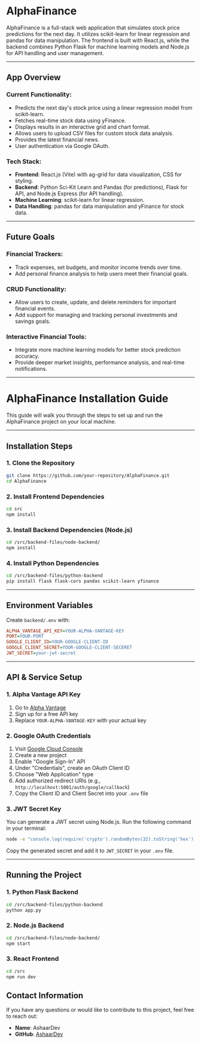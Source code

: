 # AlphaFinance

AlphaFinance is a full-stack web application that simulates stock price predictions for the next day. It utilizes scikit-learn for linear regression and pandas for data manipulation. The frontend is built with React.js, while the backend combines Python Flask for machine learning models and Node.js for API handling and user management.

---

## App Overview

### Current Functionality:
- Predicts the next day's stock price using a linear regression model from scikit-learn.
- Fetches real-time stock data using yFinance.
- Displays results in an interactive grid and chart format.
- Allows users to upload CSV files for custom stock data analysis.
- Provides the latest financial news.
- User authentication via Google OAuth.

### Tech Stack:
- **Frontend**: React.js (Vite) with ag-grid for data visualization, CSS for styling.
- **Backend**: Python Sci-Kit Learn and Pandas (for predictions), Flask for API, and Node.js Express (for API handling).
- **Machine Learning**: scikit-learn for linear regression.
- **Data Handling**: pandas for data manipulation and yFinance for stock data.

---

## Future Goals

### Financial Trackers:
- Track expenses, set budgets, and monitor income trends over time.
- Add personal finance analysis to help users meet their financial goals.

### CRUD Functionality:
- Allow users to create, update, and delete reminders for important financial events.
- Add support for managing and tracking personal investments and savings goals.

### Interactive Financial Tools:
- Integrate more machine learning models for better stock prediction accuracy.
- Provide deeper market insights, performance analysis, and real-time notifications.

---

# AlphaFinance Installation Guide

This guide will walk you through the steps to set up and run the AlphaFinance project on your local machine.

---

## Installation Steps

### 1. Clone the Repository
```bash
git clone https://github.com/your-repository/AlphaFinance.git
cd AlphaFinance
```

### 2. Install Frontend Dependencies
```bash
cd src
npm install
```

### 3. Install Backend Dependencies (Node.js)
```bash
cd /src/backend-files/node-backend/
npm install
```

### 4. Install Python Dependencies
```bash
cd /src/backend-files/python-backend
pip install flask flask-cors pandas scikit-learn yfinance
```

---

## Environment Variables
Create `backend/.env` with:
```ini
ALPHA_VANTAGE_API_KEY=YOUR-ALPHA-VANTAGE-KEY
PORT=YOUR-PORT
GOOGLE_CLIENT_ID=YOUR-GOOGLE-CLIENT-ID
GOOGLE_CLIENT_SECRET=YOUR-GOOGLE-CLIENT-SECERET
JWT_SECRET=your-jwt-secret
```

---

## API & Service Setup

### 1. Alpha Vantage API Key
1. Go to [Alpha Vantage](https://www.alphavantage.co/support/#api-key)
2. Sign up for a free API key
3. Replace `YOUR-ALPHA-VANTAGE-KEY` with your actual key

### 2. Google OAuth Credentials
1. Visit [Google Cloud Console](https://console.cloud.google.com/)
2. Create a new project
3. Enable "Google Sign-In" API
4. Under "Credentials", create an OAuth Client ID
5. Choose "Web Application" type
6. Add authorized redirect URIs (e.g., `http://localhost:5001/auth/google/callback`)
7. Copy the Client ID and Client Secret into your `.env` file

### 3. JWT Secret Key
You can generate a JWT secret using Node.js. Run the following command in your terminal:
```bash
node -e "console.log(require('crypto').randomBytes(32).toString('hex'))"
```
Copy the generated secret and add it to `JWT_SECRET` in your `.env` file.

---

## Running the Project

### 1. Python Flask Backend
```bash
cd /src/backend-files/python-backend
python app.py
```

### 2. Node.js Backend
```bash
cd /src/backend-files/node-backend/
npm start
```

### 3. React Frontend
```bash
cd /src
npm run dev
```

## Contact Information

If you have any questions or would like to contribute to this project, feel free to reach out:

- **Name**: AshaarDev
- **GitHub**: [AshaarDev](https://github.com/AshaarDev)

